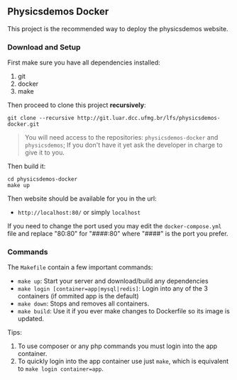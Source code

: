 ## Physicsdemos Docker

This project is the recommended way to deploy the physicsdemos website.

### Download and Setup

First make sure you have all dependencies installed:

1. git
2. docker
3. make

Then proceed to clone this project **recursively**:

```
git clone --recursive http://git.luar.dcc.ufmg.br/lfs/physicsdemos-docker.git
```

> You will need access to the repositories: `physicsdemos-docker` and `physicsdemos`;
> If you don't have it yet ask the developer in charge to give it to you.

Then build it:

```
cd physicsdemos-docker
make up
```

Then website should be available for you in the url:

- `http://localhost:80/` or simply `localhost`

If you need to change the port used you may edit the
`docker-compose.yml` file and replace "80:80" for "####:80"
where "####" is the port you prefer.

### Commands

The `Makefile` contain a few important commands:

- `make up`: Start your server and download/build any dependencies
- `make login [container=app|mysql|redis]`: Login into any of the 3 containers (if ommited app is the default)
- `make down`: Stops and removes all containers.
- `make build`: Use it if you ever make changes to Dockerfile so its image is updated.

Tips:

1. To use composer or any php commands you must login into the app container.
2. To quickly login into the app container use just `make`, which is equivalent to `make login container=app`.